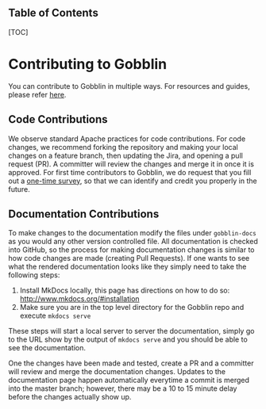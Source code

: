Table of Contents
-----------------

[TOC]

# Contributing to Gobblin

You can contribute to Gobblin in multiple ways. For resources and guides, please refer [here](/contributor/).

## Code Contributions

We observe standard Apache practices for code contributions. For code changes, we recommend forking the repository and making your local changes on a feature branch, then updating the Jira, and opening a pull request (PR). A committer will review the changes and merge it in once it is approved. For first time contributors to Gobblin, we do request that you fill out a [one-time survey](https://docs.google.com/a/linkedin.com/forms/d/e/1FAIpQLSeH-8so0m68et6kPvxEiCNqezL7k6cyOlz9W-6eXnk7LEkwiA/viewform), so that we can identify and credit you properly in the future.  

## Documentation Contributions

To make changes to the documentation modify the files under `gobblin-docs` as you would any other version controlled file. All documentation is checked into GitHub, so the process for making documentation changes is similar to how code changes are made (creating Pull Requests). If one wants to see what the rendered documentation looks like they simply need to take the following steps:

1. Install MkDocs locally, this page has directions on how to do so: http://www.mkdocs.org/#installation
2. Make sure you are in the top level directory for the Gobblin repo and execute `mkdocs serve`

These steps will start a local server to server the documentation, simply go to the URL show by the output of `mkdocs serve` and you should be able to see the documentation.

One the changes have been made and tested, create a PR and a committer will review and merge the documentation changes. Updates to the documentation page happen automatically everytime a commit is merged into the master branch; however, there may be a 10 to 15 minute delay before the changes actually show up.
